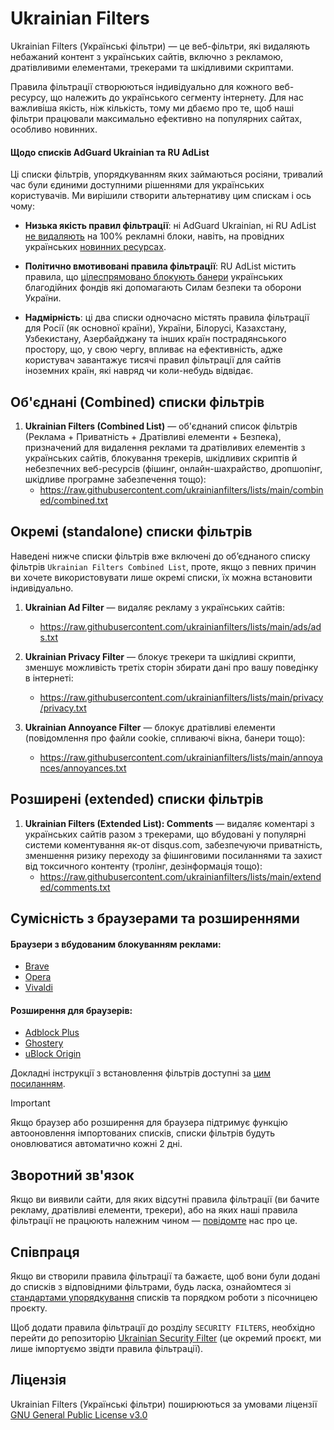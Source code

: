 # Ukrainian Filters

Ukrainian Filters (Українські фільтри) — це веб-фільтри, які видаляють небажаний контент з українських сайтів, включно з рекламою, дратівливими елементами, трекерами та шкідливими скриптами.

Правила фільтрації створюються індивідуально для кожного веб-ресурсу, що належить до українського сегменту інтернету. Для нас важливіша якість, ніж кількість, тому ми дбаємо про те, щоб наші фільтри працювали максимально ефективно на популярних сайтах, особливо новинних.

#### Щодо списків AdGuard Ukrainian та RU AdList

Ці списки фільтрів, упорядкуванням яких займаються росіяни, тривалий час були єдиними доступними рішеннями для українських користувачів. Ми вирішили створити альтернативу цим спискам і ось чому:

* **Низька якість правил фільтрації**: ні AdGuard Ukrainian, ні RU AdList [не видаляють](https://mastodon.online/@myroslavandriychuk/112880684064496638) на 100% рекламні блоки, навіть, на провідних українських [новинних ресурсах](https://mastodon.online/@yaryna/112892310921396229).

* **Політично вмотивовані правила фільтрації**: RU AdList містить правила, що [цілеспрямовано блокують банери](https://github.com/uBlockOrigin/uBlock-issues/issues/2692#issuecomment-2849079284) українських благодійних фондів які допомагають Силам безпеки та оборони України.

* **Надмірність**: ці два списки одночасно містять правила фільтрації для Росії (як основної країни), України, Білорусі, Казахстану, Узбекистану, Азербайджану та інших країн пострадянського простору, що, у свою чергу, впливає на ефективність, адже користувач завантажує тисячі правил фільтрації для сайтів іноземних країн, які навряд чи коли-небудь відвідає.


## Об'єднані (Combined) списки фільтрів

1. **Ukrainian Filters (Combined List)** — об'єднаний список фільтрів (Реклама + Приватність + Дратівливі елементи + Безпека), призначений для видалення реклами та дратівливих елементів з українських сайтів, блокування трекерів, шкідливих скриптів й небезпечних веб-ресурсів (фішинг, онлайн-шахрайство, дропшопінг, шкідливе програмне забезпечення тощо):
    - https://raw.githubusercontent.com/ukrainianfilters/lists/main/combined/combined.txt


## Окремі (standalone) списки фільтрів

Наведені нижче списки фільтрів вже включені до об’єднаного списку фільтрів `Ukrainian Filters Combined List`, проте, якщо з певних причин ви хочете використовувати лише окремі списки, їх можна встановити індивідуально.

1. **Ukrainian Ad Filter** — видаляє рекламу з українських сайтів:
    - https://raw.githubusercontent.com/ukrainianfilters/lists/main/ads/ads.txt

2. **Ukrainian Privacy Filter** — блокує трекери та шкідливі скрипти, зменшує можливість третіх сторін збирати дані про вашу поведінку в інтернеті:
    - https://raw.githubusercontent.com/ukrainianfilters/lists/main/privacy/privacy.txt

3. **Ukrainian Annoyance Filter** — блокує дратівливі елементи (повідомлення про файли cookie, спливаючі вікна, банери тощо):
    - https://raw.githubusercontent.com/ukrainianfilters/lists/main/annoyances/annoyances.txt


## Розширені (extended) списки фільтрів

1. **Ukrainian Filters (Extended List): Comments** — видаляє коментарі з українських сайтів разом з трекерами, що вбудовані у популярні системи коментування як-от disqus.com, забезпечуючи приватність, зменшення ризику переходу за фішинговими посиланнями та захист від токсичного контенту (тролінг, дезінформація тощо):
    - https://raw.githubusercontent.com/ukrainianfilters/lists/main/extended/comments.txt


## Сумісність з браузерами та розширеннями

#### Браузери з вбудованим блокуванням реклами:

* [Brave](https://brave.com/uk/)
* [Opera](https://www.opera.com/uk)
* [Vivaldi](https://vivaldi.com/uk/)

#### Розширення для браузерів:

* [Adblock Plus](https://adblockplus.org/)
* [Ghostery](https://www.ghostery.com/ghostery-ad-blocker)
* [uBlock Origin](https://ublockorigin.com/)

Докладні інструкції з встановлення фільтрів доступні за [цим посиланням](https://github.com/ukrainianfilters/lists/wiki).

> [!IMPORTANT]
> Якщо браузер або розширення для браузера підтримує функцію автооновлення імпортованих списків, списки фільтрів будуть оновлюватися автоматично кожні 2 дні.

## Зворотний зв'язок

Якщо ви виявили сайти, для яких відсутні правила фільтрації (ви бачите рекламу, дратівливі елементи, трекери), або на яких наші правила фільтрації не працюють належним чином — [повідомте](https://github.com/ukrainianfilters/lists/issues/new/choose) нас про це.


## Співпраця

Якщо ви створили правила фільтрації та бажаєте, щоб вони були додані до списків з відповідними фільтрами, будь ласка, ознайомтеся зі [стандартами упорядкування](https://github.com/ukrainianfilters/lists/blob/main/CONTRIBUTING.md) списків та порядком роботи з пісочницею проєкту.

Щоб додати правила фільтрації до розділу `SECURITY FILTERS`, необхідно перейти до репозиторію [Ukrainian Security Filter](https://github.com/braveinnovators/ukrainian-security-filter) (це окремий проєкт, ми лише імпортуємо звідти правила фільтрації).


## Ліцензія

Ukrainian Filters (Українські фільтри) поширюються за умовами ліцензії [GNU General Public License v3.0](https://github.com/ukrainianfilters/lists/blob/main/LICENSE)
